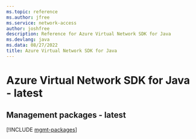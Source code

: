```yaml
---
ms.topic: reference
ms.author: jfree
ms.service: network-access
author: joshfree
description: Reference for Azure Virtual Network SDK for Java
ms.devlang: java
ms.data: 08/27/2022
title: Azure Virtual Network SDK for Java
---
```

# Azure Virtual Network SDK for Java - latest

## Management packages - latest
[!INCLUDE [mgmt-packages](virtual-network-mgmt-index.md)]